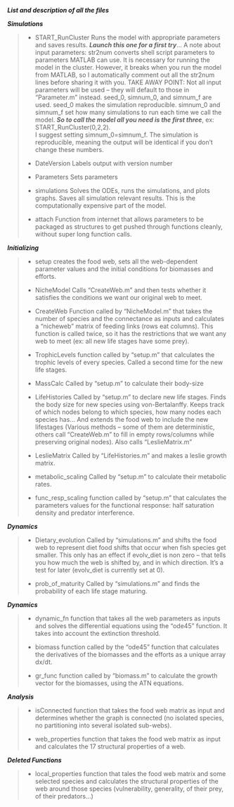 ***List and description of all the files***

***Simulations***

> - START\_RunCluster Runs the model with appropriate parameters and
> saves results. ***Launch this one for a first try***… A note about
> input parameters: str2num converts shell script parameters to
> parameters MATLAB can use. It is necessary for running the model in
> the cluster. However, it breaks when you run the model from MATLAB, so
> I automatically comment out all the str2num lines before sharing it
> with you. TAKE AWAY POINT: Not all input parameters will be used –
> they will default to those in “Parameter.m” instead. seed\_0,
> simnum\_0, and simnum\_f are used. seed\_0 makes the simulation
> reproducible. simnum\_0 and simnum\_f set how many simulations to run
> each time we call the model. ***So to call the model all you need is
> the first three***, ex: START\_RunCluster(0,2,2).\
> I suggest setting simnum\_0=simnum\_f. The simulation is reproducible,
> meaning the output will be identical if you don’t change these
> numbers.
>
> - DateVersion Labels output with version number
>
> - Parameters Sets parameters
>
> - simulations Solves the ODEs, runs the simulations, and plots graphs.
> Saves all simulation relevant results. This is the computationally
> expensive part of the model.
>
> - attach Function from internet that allows parameters to be packaged
> as structures to get pushed through functions cleanly, without super
> long function calls.

***Initializing***

> - setup creates the food web, sets all the web-dependent parameter
> values and the initial conditions for biomasses and efforts.
>
> - NicheModel Calls “CreateWeb.m” and then tests whether it satisfies
> the conditions we want our original web to meet.
>
> - CreateWeb Function called by “NicheModel.m” that takes the number of
> species and the connectance as inputs and calculates a “nicheweb”
> matrix of feeding links (rows eat columns). This function is called
> twice, so it has the restrictions that we want any web to meet (ex:
> all new life stages have some prey).
>
> - TrophicLevels function called by “setup.m” that calculates the
> trophic levels of every species. Called a second time for the new life
> stages.
>
> - MassCalc Called by “setup.m” to calculate their body-size
>
> - LifeHistories Called by “setup.m” to declare new life stages. Finds
> the body size for new species using von-Bertalanffy. Keeps track of
> which nodes belong to which species, how many nodes each species has…
> And extends the food web to include the new lifestages (Various
> methods – some of them are deterministic, others call “CreateWeb.m” to
> fill in empty rows/columns while preserving original nodes). Also
> calls “LeslieMatrix.m”
>
> - LeslieMatrix Called by “LifeHistories.m” and makes a leslie growth
> matrix.
>
> - metabolic\_scaling Called by “setup.m” to calculate their metabolic
> rates.
>
> - func\_resp\_scaling function called by “setup.m” that calculates the
> parameters values for the functional response: half saturation density
> and predator interference.

***Dynamics***

> - Dietary\_evolution Called by “simulations.m” and shifts the food web
> to represent diet food shifts that occur when fish species get
> smaller. This only has an effect if evolv\_diet is non zero – that
> tells you how much the web is shifted by, and in which direction. It’s
> a test for later (evolv\_diet is currently set at 0).
>
> - prob\_of\_maturity Called by “simulations.m” and finds the
> probability of each life stage maturing.

***Dynamics***

> - dynamic\_fn function that takes all the web parameters as inputs and
> solves the differential equations using the “ode45” function. It takes
> into account the extinction threshold.
>
> - biomass function called by the “ode45” function that calculates the
> derivatives of the biomasses and the efforts as a unique array dx/dt.
>
> - gr\_func function called by “biomass.m” to calculate the growth
> vector for the biomasses, using the ATN equations.

***Analysis***

> - isConnected function that takes the food web matrix as input and
> determines whether the graph is connected (no isolated species, no
> partitioning into several isolated sub-webs).
>
> - web\_properties function that takes the food web matrix as input and
> calculates the 17 structural properties of a web.

***Deleted Functions***

> - local\_properties function that tales the food web matrix and some
> selected species and calculates the structural properties of the web
> around those species (vulnerability, generality, of their prey, of
> their predators…)
